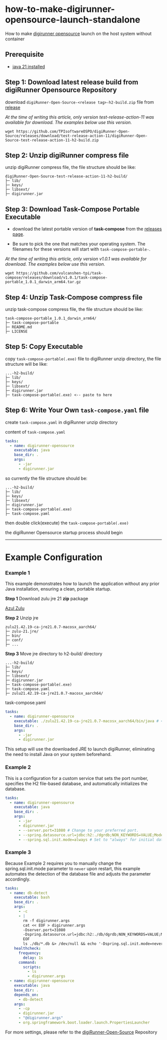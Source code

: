 # how-to-make-digirunner-opensource-launch-standalone

How to make [digirunner opensource](https://github.com/TPIsoftwareOSPO/digiRunner-Open-Source) launch on the host system without container

## Prerequisite

- [java 21 installed](https://www.azul.com/downloads/?package=jdk#zulu)


## Step 1: Download latest release build from digiRunner Opensource Repository

download `digiRunner-Open-Source-<release tag>-h2-build.zip` file from [release](https://github.com/TPIsoftwareOSPO/digiRunner-Open-Source/releases)


_At the time of writing this article, only version test-release-action-11 was available for download. The examples below use this version._

```
wget https://github.com/TPIsoftwareOSPO/digiRunner-Open-Source/releases/download/test-release-action-11/digiRunner-Open-Source-test-release-action-11-h2-build.zip
```

## Step 2: Unzip digiRunner compress file

unzip digiRunner compress file, the file structure should be like:

```
digiRunner-Open-Source-test-release-action-11-h2-build/
├─ lib/
├─ keys/
├─ libsext/
├─ digirunner.jar
```

## Step 3: Download Task-Compose Portable Executable

- download the latest portable version of **task-compose** from the [releases page](https://github.com/vulcanshen-tpi/task-compose/releases). 

- Be sure to pick the one that matches your operating system. The filenames for these versions will start with `task-compose-portable-`.

_At the time of writing this article, only version v1.0.1 was available for download. The examples below use this version._

```
wget https://github.com/vulcanshen-tpi/task-compose/releases/download/v1.0.1/task-compose-portable_1.0.1_darwin_arm64.tar.gz
```

## Step 4: Unzip Task-Compose compress file

unzip task-compose compress file, the file structure should be like:

```
task-compose-portable_1.0.1_darwin_arm64/
├─ task-compose-portable
├─ README.md
├─ LICENSE
```

## Step 5: Copy Executable

copy `task-compose-portable(.exe)` file to digiRunner unzip directory, the file structure will be like:

```
...-h2-build/
├─ lib/
├─ keys/
├─ libsext/
├─ digirunner.jar
├─ task-compose-portable(.exe) <-- paste to here
```

## Step 6: Write Your Own `task-compose.yaml` file

create `task-compose.yaml` in digiRunner unzip directory

content of `task-compose.yaml`
```yaml
tasks:
  - name: digirunner-opensource
    executable: java
    base_dir: .
    args:
      - -jar
      - digirunner.jar
```

so currently the file structure should be:

```
...-h2-build/
├─ lib/
├─ keys/
├─ libsext/
├─ digirunner.jar
├─ task-compose-portable(.exe)
├─ task-compose.yaml
```

then double click(execute) the `task-compose-portable(.exe)`

the digiRunner Opensource startup process should begin

---

# Example Configuration

### Example 1

This example demonstrates how to launch the application without any prior Java installation, ensuring a clean, portable startup.

**Step 1** Download zulu jre 21 **zip** package

[Azul Zulu](https://www.azul.com/downloads/?package=jdk#zulu)

**Step 2** Unzip jre

```
zulu21.42.19-ca-jre21.0.7-macosx_aarch64/
├─ zulu-21.jre/
├─ bin/
├─ conf/
├─ ...
```

**Step 3** Move jre directory to h2-build/ directory

```
...-h2-build/
├─ lib/
├─ keys/
├─ libsext/
├─ digirunner.jar
├─ task-compose-portable(.exe)
├─ task-compose.yaml
├─ zulu21.42.19-ca-jre21.0.7-macosx_aarch64/
```

task-compose.yaml

```yaml
tasks:
  - name: digirunner-opensource
    executable: ./zulu21.42.19-ca-jre21.0.7-macosx_aarch64/bin/java # <-- change this line
    base_dir: .
    args:
      - -jar
      - digirunner.jar
```

This setup will use the downloaded JRE to launch digiRunner, eliminating the need to install Java on your system beforehand.

### Example 2

This is a configuration for a custom service that sets the port number, specifies the H2 file-based database, and automatically initializes the database.

```yaml
tasks:
  - name: digirunner-opensource
    executable: java
    base_dir: .
    args:
      - -jar
      - digirunner.jar
      - --server.port=31080 # Change to your preferred port.
      - --spring.datasource.url=jdbc:h2:./dgrdb;NON_KEYWORDS=VALUE;Mode=MySQL # Set your preferred JDBC URL.
      - --spring.sql.init.mode=always # Set to "always" for initial database setup; "never" otherwise.
```

### Example 3

Because Example 2 requires you to manually change the spring.sql.init.mode parameter to `never` upon restart, this example automates the detection of the database file and adjusts the parameter accordingly.

```yaml
tasks:
  - name: db-detect
    executable: bash
    base_dir: .
    args:
      - -c
      - |
        rm -f digirunner.args
        cat << EOF > digirunner.args
        -Dserver.port=31080
        -Dspring.datasource.url=jdbc:h2:./db/dgrdb;NON_KEYWORDS=VALUE;Mode=MySQL
        EOF
        ls ./db/*.db &> /dev/null && echo '-Dspring.sql.init.mode=never' >> digirunner.args || echo '-Dspring.sql.init.mode=always' >> digirunner.args;
    healthcheck:
      frequency:
        delay: 1s
      command:
        scripts:
          - ls
          - digirunner.args
  - name: digirunner-opensource
    executable: java
    base_dir: .
    depends_on:
      - db-detect
    args:
      - -cp
      - digirunner.jar
      - "@digirunner.args"
      - org.springframework.boot.loader.launch.PropertiesLauncher
```


For more settings, please refer to the [digiRunner-Open-Source](https://github.com/TPIsoftwareOSPO/digiRunner-Open-Source) Repository